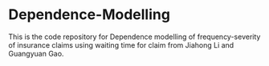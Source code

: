 # Dependence-Modelling
This is the code repository for Dependence modelling of frequency-severity of insurance claims using waiting time for claim from Jiahong Li and Guangyuan Gao.
